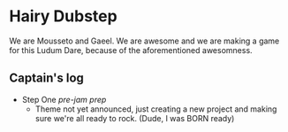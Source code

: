 Hairy Dubstep
=============

We are Mousseto and Gaeel. We are awesome and we are making a game for this Ludum Dare, because of the aforementioned awesomness.




Captain's log
-------------

+ Step One *pre-jam prep*
	+ Theme not yet announced, just creating a new project and making sure we're all ready to rock. (Dude, I was BORN ready)
